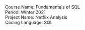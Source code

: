 Course Name: Fundamentals of SQL  
Period: Winter 2021  
Project Name: Netflix Analysis  
Coding Language: SQL
